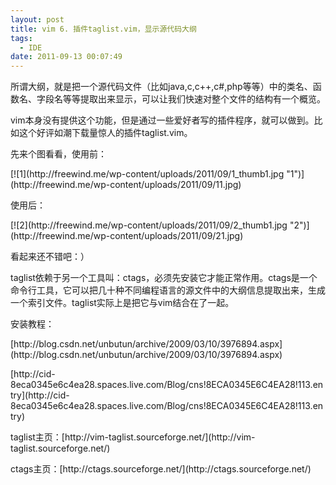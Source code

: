 ```yaml
---
layout: post
title: vim 6. 插件taglist.vim，显示源代码大纲
tags:
  - IDE
date: 2011-09-13 00:07:49
---
```


所谓大纲，就是把一个源代码文件（比如java,c,c++,c#,php等等）中的类名、函数名、字段名等等提取出来显示，可以让我们快速对整个文件的结构有一个概览。
<p>vim本身没有提供这个功能，但是通过一些爱好者写的插件程序，就可以做到。比如这个好评如潮下载量惊人的插件taglist.vim。
<p>先来个图看看，使用前：
<p>[![1](http://freewind.me/wp-content/uploads/2011/09/1_thumb1.jpg "1")](http://freewind.me/wp-content/uploads/2011/09/11.jpg)
<p>使用后：
<p>[![2](http://freewind.me/wp-content/uploads/2011/09/2_thumb1.jpg "2")](http://freewind.me/wp-content/uploads/2011/09/21.jpg)
<p>看起来还不错吧：）
<p>taglist依赖于另一个工具叫：ctags，必须先安装它才能正常作用。ctags是一个命令行工具，它可以把几十种不同编程语言的源文件中的大纲信息提取出来，生成一个索引文件。taglist实际上是把它与vim结合在了一起。
<p>安装教程：
<p>[http://blog.csdn.net/unbutun/archive/2009/03/10/3976894.aspx](http://blog.csdn.net/unbutun/archive/2009/03/10/3976894.aspx)
<p>[http://cid-8eca0345e6c4ea28.spaces.live.com/Blog/cns!8ECA0345E6C4EA28!113.entry](http://cid-8eca0345e6c4ea28.spaces.live.com/Blog/cns!8ECA0345E6C4EA28!113.entry)
<p>taglist主页：[http://vim-taglist.sourceforge.net/](http://vim-taglist.sourceforge.net/)
<p>ctags主页：[http://ctags.sourceforge.net/](http://ctags.sourceforge.net/)